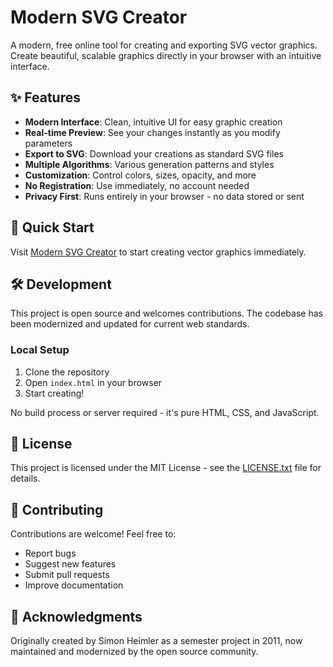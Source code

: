 # Modern SVG Creator

A modern, free online tool for creating and exporting SVG vector graphics. Create beautiful, scalable graphics directly in your browser with an intuitive interface.

## ✨ Features

- **Modern Interface**: Clean, intuitive UI for easy graphic creation
- **Real-time Preview**: See your changes instantly as you modify parameters
- **Export to SVG**: Download your creations as standard SVG files
- **Multiple Algorithms**: Various generation patterns and styles
- **Customization**: Control colors, sizes, opacity, and more
- **No Registration**: Use immediately, no account needed
- **Privacy First**: Runs entirely in your browser - no data stored or sent

## 🚀 Quick Start

Visit [Modern SVG Creator](https://svg-generator.netlify.app/) to start creating vector graphics immediately.

## 🛠️ Development

This project is open source and welcomes contributions. The codebase has been modernized and updated for current web standards.

### Local Setup

1. Clone the repository
2. Open `index.html` in your browser
3. Start creating!

No build process or server required - it's pure HTML, CSS, and JavaScript.

## 📄 License

This project is licensed under the MIT License - see the [LICENSE.txt](LICENSE.txt) file for details.

## 👥 Contributing

Contributions are welcome! Feel free to:

- Report bugs
- Suggest new features
- Submit pull requests
- Improve documentation

## 🙏 Acknowledgments

Originally created by Simon Heimler as a semester project in 2011, now maintained and modernized by the open source community.
